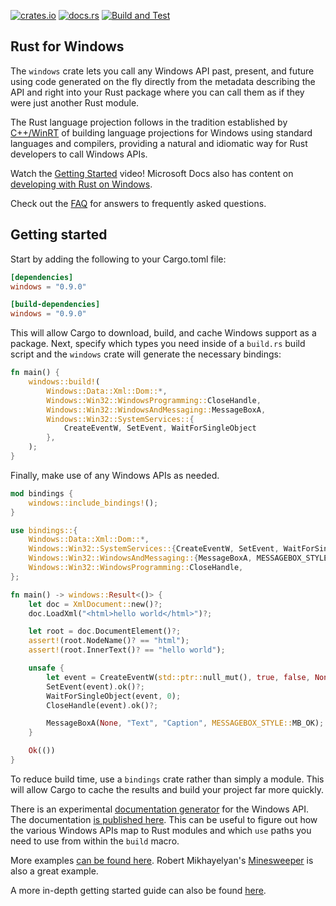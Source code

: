 [![crates.io](https://img.shields.io/crates/v/windows.svg)](https://crates.io/crates/windows)
[![docs.rs](https://docs.rs/windows/badge.svg)](https://docs.rs/windows)
[![Build and Test](https://github.com/microsoft/windows-rs/workflows/Build%20and%20Test/badge.svg?event=push)](https://github.com/microsoft/windows-rs/actions)

## Rust for Windows

The `windows` crate lets you call any Windows API past, present, and future using code generated on the fly directly from the metadata describing the API and right into your Rust package where you can call them as if they were just another Rust module.

The Rust language projection follows in the tradition established by [C++/WinRT](https://github.com/microsoft/cppwinrt) of building language projections for Windows using standard languages and compilers, providing a natural and idiomatic way for Rust developers to call Windows APIs.

Watch the [Getting Started](https://www.youtube.com/watch?v=LajquCjHXK4) video! Microsoft Docs also has content on [developing with Rust on Windows](https://docs.microsoft.com/en-us/windows/dev-environment/rust/).

Check out the [FAQ](./docs/FAQ.md) for answers to frequently asked questions.

## Getting started

Start by adding the following to your Cargo.toml file:

```toml
[dependencies]
windows = "0.9.0"

[build-dependencies]
windows = "0.9.0"
```

This will allow Cargo to download, build, and cache Windows support as a package. Next, specify which types you need inside of a `build.rs` build script and the `windows` crate will generate the necessary bindings:

```rust
fn main() {
    windows::build!(
        Windows::Data::Xml::Dom::*,
        Windows::Win32::WindowsProgramming::CloseHandle,
        Windows::Win32::WindowsAndMessaging::MessageBoxA,
        Windows::Win32::SystemServices::{
            CreateEventW, SetEvent, WaitForSingleObject
        },
    );
}
```

Finally, make use of any Windows APIs as needed.

```rust
mod bindings {
    windows::include_bindings!();
}

use bindings::{
    Windows::Data::Xml::Dom::*,
    Windows::Win32::SystemServices::{CreateEventW, SetEvent, WaitForSingleObject},
    Windows::Win32::WindowsAndMessaging::{MessageBoxA, MESSAGEBOX_STYLE},
    Windows::Win32::WindowsProgramming::CloseHandle,
};

fn main() -> windows::Result<()> {
    let doc = XmlDocument::new()?;
    doc.LoadXml("<html>hello world</html>")?;

    let root = doc.DocumentElement()?;
    assert!(root.NodeName()? == "html");
    assert!(root.InnerText()? == "hello world");

    unsafe {
        let event = CreateEventW(std::ptr::null_mut(), true, false, None);
        SetEvent(event).ok()?;
        WaitForSingleObject(event, 0);
        CloseHandle(event).ok()?;

        MessageBoxA(None, "Text", "Caption", MESSAGEBOX_STYLE::MB_OK);
    }

    Ok(())
}
```

To reduce build time, use a `bindings` crate rather than simply a module. This will allow Cargo to cache the results and build your project far more quickly.

There is an experimental [documentation generator](https://github.com/microsoft/windows-docs-rs) for the Windows API. The documentation [is published here](https://microsoft.github.io/windows-docs-rs/). This can be useful to figure out how the various Windows APIs map to Rust modules and which `use` paths you need to use from within the `build` macro.

More examples [can be found here](examples). Robert Mikhayelyan's [Minesweeper](https://github.com/robmikh/minesweeper-rs) is also a great example.

A more in-depth getting started guide can also be found [here](docs/getting-started.md).
